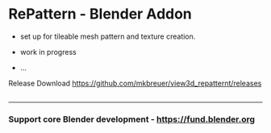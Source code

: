 # RePattern - Blender Addon

- set up for tileable mesh pattern and texture creation.

- work in progress
- ...

Release Download https://github.com/mkbreuer/view3d_repatternt/releases

##





---

### Support core Blender development - https://fund.blender.org
